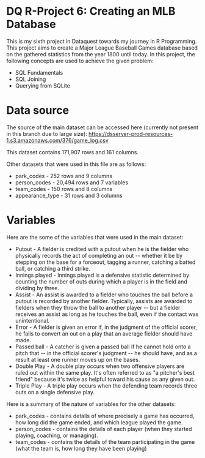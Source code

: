 # DQ R-Project 6: Creating an MLB Database
This is my sixth project in Dataquest towards my journey in R Programming. This project aims to create a Major League Baseball Games database based on the gathered statistics from the year 1800 until today. In this project, the following concepts are used to achieve the given problem:
- SQL Fundamentals
- SQL Joining
- Querying from SQLite

# Data source

The source of the main dataset can be accessed here (currently not present in this branch due to large size): https://dsserver-prod-resources-1.s3.amazonaws.com/376/game_log.csv

This dataset contains 171,907 rows and 161 columns.

Other datasets that were used in this file are as follows:
- park_codes - 252 rows and 9 columns
- person_codes - 20,494 rows and 7 variables
- team_codes - 150 rows and 8 columns
- appearance_type - 31 rows and 3 columns

# Variables

Here are the some of the variables that were used in the main dataset:
- Putout - A fielder is credited with a putout when he is the fielder who physically records the act of completing an out -- whether it be by stepping on the base for a forceout, tagging a runner, catching a batted ball, or catching a third strike.
- Innings played - Innings played is a defensive statistic determined by counting the number of outs during which a player is in the field and dividing by three.
- Assist - An assist is awarded to a fielder who touches the ball before a putout is recorded by another fielder. Typically, assists are awarded to fielders when they throw the ball to another player -- but a fielder receives an assist as long as he touches the ball, even if the contact was unintentional.
- Error - A fielder is given an error if, in the judgment of the official scorer, he fails to convert an out on a play that an average fielder should have made.
- Passed ball - A catcher is given a passed ball if he cannot hold onto a pitch that -- in the official scorer's judgment -- he should have, and as a result at least one runner moves up on the bases.
- Double Play - A double play occurs when two offensive players are ruled out within the same play. It's often referred to as "a pitcher's best friend" because it's twice as helpful toward his cause as any given out.
- Triple Play - A triple play occurs when the defending team records three outs on a single defensive play.

Here is a summary of the nature of variables for the other datasets:
- park_codes - contains details of where precisely a game has occurred, how long did the game ended, and which league played the game.
- person_codes - contains the details of each player (when they started playing, coaching, or managing).
- team_codes - contains the details of the team participating in the game (what the team is, how long they have been playing)
